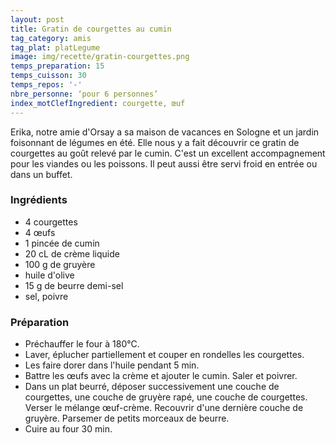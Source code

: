 ```yaml
---
layout: post
title: Gratin de courgettes au cumin
tag_category: amis
tag_plat: platLegume
image: img/recette/gratin-courgettes.png
temps_preparation: 15
temps_cuisson: 30
temps_repos: '-'
nbre_personne: ‘pour 6 personnes’
index_motClefIngredient: courgette, œuf
---
```

Erika, notre amie d'Orsay a sa maison de vacances en Sologne et un jardin foisonnant de légumes en été. Elle nous y a fait découvrir ce gratin de courgettes au goût relevé par le cumin. C'est un excellent accompagnement pour les viandes ou les poissons. Il peut aussi être servi froid en entrée ou dans un buffet.

### Ingrédients
* 4 courgettes
* 4 œufs
* 1 pincée de cumin
* 20 cL de crème liquide
* 100 g de gruyère
* huile d'olive
* 15 g de beurre demi-sel
* sel, poivre

### Préparation
* Préchauffer le four à 180°C.
* Laver, éplucher partiellement et couper en rondelles les courgettes.
* Les faire dorer dans l'huile pendant 5 min.
* Battre les œufs avec la crème et ajouter le cumin. Saler et poivrer.
* Dans un plat beurré, déposer successivement une couche de courgettes, une couche de gruyère rapé, une couche de courgettes. Verser le mélange œuf-crème. Recouvrir d'une dernière couche de gruyère. Parsemer de petits morceaux de beurre.
* Cuire au four 30 min.
